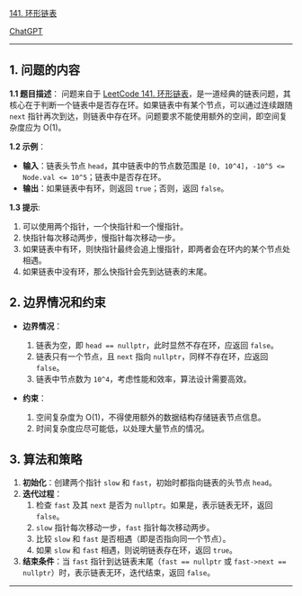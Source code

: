 [141. 环形链表](https://leetcode.cn/problems/linked-list-cycle)

[ChatGPT](https://chat.openai.com/share/9085709e-7c3b-49d0-8d74-80099b8f8019)

---

## 1. 问题的内容
**1.1 题目描述**：
问题来自于 [LeetCode 141. 环形链表](https://leetcode.cn/problems/linked-list-cycle)，是一道经典的链表问题，其核心在于判断一个链表中是否存在环。如果链表中有某个节点，可以通过连续跟随 `next` 指针再次到达，则链表中存在环。问题要求不能使用额外的空间，即空间复杂度应为 O(1)。

**1.2 示例**：

- **输入**：链表头节点 `head`，其中链表中的节点数范围是 `[0, 10^4]`，`-10^5 <= Node.val <= 10^5`；链表中是否存在环。
- **输出**：如果链表中有环，则返回 `true`；否则，返回 `false`。

**1.3 提示**:
1. 可以使用两个指针，一个快指针和一个慢指针。
2. 快指针每次移动两步，慢指针每次移动一步。
3. 如果链表中有环，则快指针最终会追上慢指针，即两者会在环内的某个节点处相遇。
4. 如果链表中没有环，那么快指针会先到达链表的末尾。

## 2. 边界情况和约束
- **边界情况**：
  1. 链表为空，即 `head == nullptr`，此时显然不存在环，应返回 `false`。
  2. 链表只有一个节点，且 `next` 指向 `nullptr`，同样不存在环，应返回 `false`。
  3. 链表中节点数为 `10^4`，考虑性能和效率，算法设计需要高效。

- **约束**：
  1. 空间复杂度为 O(1)，不得使用额外的数据结构存储链表节点信息。
  2. 时间复杂度应尽可能低，以处理大量节点的情况。



## 3. 算法和策略
1. **初始化**：创建两个指针 `slow` 和 `fast`，初始时都指向链表的头节点 `head`。
2. **迭代过程**：
   1. 检查 `fast` 及其 `next` 是否为 `nullptr`。如果是，表示链表无环，返回 `false`。
   2. `slow` 指针每次移动一步，`fast` 指针每次移动两步。
   3. 比较 `slow` 和 `fast` 是否相遇（即是否指向同一个节点）。
   4. 如果 `slow` 和 `fast` 相遇，则说明链表存在环，返回 `true`。
3. **结束条件**：当 `fast` 指针到达链表末尾（`fast == nullptr` 或 `fast->next == nullptr`）时，表示链表无环，迭代结束，返回 `false`。


---